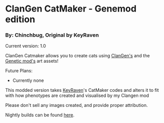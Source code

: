 # ClanGen CatMaker - Genemod edition

### By: Chinchbug, Original by KeyRaven 

Current version: 1.0

ClanGen Catmaker allows you to create cats using [ClanGen's](https://sablesteel.itch.io/clan-gen-fan-edit) and the [Genetic mod's](https://github.com/Chinch-Bug/clangen-genemod) art assets!

Future Plans:
- Currently none

This modded version takes [KeyRaven](https://github.com/keyraven)'s CatMaker codes and alters it to fit with how phenotypes are created and visualised by my Clangen mod

Please don't sell any images created, and provide proper attribution. 


Nightly builds can be found [here](https://nightly.link/Chinch-Bug/clangen_catmaker-modded/workflows/build/main).
